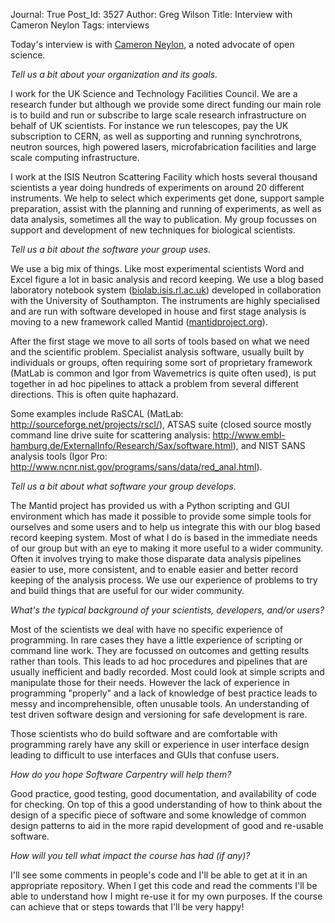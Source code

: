 Journal: True
Post_Id: 3527
Author: Greg Wilson
Title: Interview with Cameron Neylon
Tags: interviews

<p>Today's interview is with <a href="http://blog.openwetware.org/scienceintheopen/">Cameron Neylon</a>, a noted advocate of open science.</p>
<p><em>Tell us a bit about your organization and its goals.</em></p>
<p>I work for the UK Science and Technology Facilities Council. We are a research funder but although we provide some direct funding our main role is to build and run or subscribe to large scale research infrastructure on behalf of UK scientists. For instance we run telescopes, pay the UK subscription to CERN, as well as supporting and running synchrotrons, neutron sources, high powered lasers, microfabrication facilities and large scale computing infrastructure.</p>
<p>I work at the ISIS Neutron Scattering Facility which hosts several thousand scientists a year doing hundreds of experiments on around 20 different instruments. We help to select which experiments get done, support sample preparation, assist with the planning and running of experiments, as well as data analysis, sometimes all the way to publication. My group focusses on support and development of new techniques for biological scientists.</p>
<p><em>Tell us a bit about the software your group uses.</em></p>
<p>We use a big mix of things. Like most experimental scientists Word and Excel figure a lot in basic analysis and record keeping. We use a blog based laboratory notebook system (<a href="http://biolab.isis.rl.ac.uk">biolab.isis.rl.ac.uk</a>) developed in collaboration with the University of Southampton. The instruments are highly specialised and are run with software developed in house and first stage analysis is moving to a new framework called Mantid (<a href="http://mantidproject.org">mantidproject.org</a>).</p>
<p>After the first stage we move to all sorts of tools based on what we need and the scientific problem. Specialist analysis software, usually built by individuals or groups, often requiring some sort of proprietary framework (MatLab is common and Igor from Wavemetrics is quite often used), is put together in ad hoc pipelines to attack a problem from several different directions. This is often quite haphazard.</p>
<p>Some examples include RaSCAL (MatLab: <a href="http://sourceforge.net/projects/rscl/">http://sourceforge.net/projects/rscl/</a>), ATSAS suite (closed source mostly command line drive suite for scattering analysis: <a href="http://www.embl-hamburg.de/ExternalInfo/Research/Sax/software.html">http://www.embl-hamburg.de/ExternalInfo/Research/Sax/software.html</a>), and NIST SANS analysis tools (Igor Pro: <a href="http://www.ncnr.nist.gov/programs/sans/data/red_anal.html">http://www.ncnr.nist.gov/programs/sans/data/red_anal.html</a>).</p>
<p><em>Tell us a bit about what software your group develops.</em></p>
<p>The Mantid project has provided us with a Python scripting and GUI environment which has made it possible to provide some simple tools for ourselves and some users and to help us integrate this with our blog based record keeping system. Most of what I do is based in the immediate needs of our group but with an eye to making it more useful to a wider community. Often it involves trying to make those disparate data analysis pipelines easier to use, more consistent, and to enable easier and better record keeping of the analysis process. We use our experience of problems to try and build things that are useful for our wider community.</p>
<p><em>What's the typical background of your scientists, developers, and/or users?</em></p>
<p>Most of the scientists we deal with have no specific experience of programming. In rare cases they have a little experience of scripting or command line work. They are focussed on outcomes and getting results rather than tools. This leads to ad hoc procedures and pipelines that are usually inefficient and badly recorded. Most could look at simple scripts and manipulate those for their needs. However the lack of experience in programming "properly" and a lack of knowledge of best practice leads to messy and incomprehensible, often unusable tools. An understanding of test driven software design and versioning for safe development is rare.</p>
<p>Those scientists who do build software and are comfortable with programming rarely have any skill or experience in user interface design leading to difficult to use interfaces and GUIs that confuse users.</p>
<p><em>How do you hope Software Carpentry will help them?</em></p>
<p>Good practice, good testing, good documentation, and availability of code for checking. On top of this a good understanding of how to think about the design of a specific piece of software and some knowledge of common design patterns to aid in the more rapid development of good and re-usable software.</p>
<p><em>How will you tell what impact the course has had (if any)?</em></p>
<p>I'll see some comments in people's code and I'll be able to get at it in an appropriate repository. When I get this code and read the comments I'll be able to understand how I might re-use it for my own purposes. If the course can achieve that or steps towards that I'll be very happy!</p>
